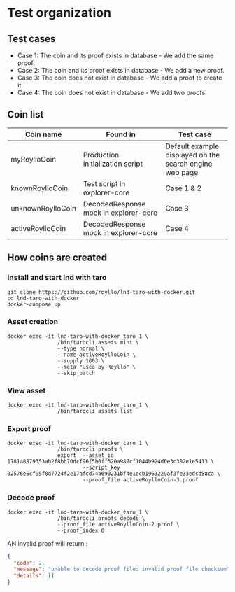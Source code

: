 # Test organization

## Test cases

- Case 1: The coin and its proof exists in database - We add the same proof.
- Case 2: The coin and its proof exists in database - We add a new proof.
- Case 3: The coin does not exist in database - We add a proof to create it.
- Case 4: The coin does not exist in database - We add two proofs.

## Coin list

| Coin name         | Found in                              | Test case                                               |
|-------------------|---------------------------------------|---------------------------------------------------------|
| myRoylloCoin      | Production initialization script      | Default example displayed on the search engine web page |
| knownRoylloCoin   | Test script in explorer-core          | Case 1 & 2                                              |
| unknownRoylloCoin | DecodedResponse mock in explorer-core | Case 3                                                  |
| activeRoylloCoin  | DecodedResponse mock in explorer-core | Case 4                                                  |

## How coins are created

### Install and start lnd with taro

```
git clone https://github.com/royllo/lnd-taro-with-docker.git
cd lnd-taro-with-docker
docker-compose up
```

### Asset creation

```
docker exec -it lnd-taro-with-docker_taro_1 \
                /bin/tarocli assets mint \
                --type normal \
                --name activeRoylloCoin \
                --supply 1003 \
                --meta "Used by Royllo" \
                --skip_batch
```

### View asset

```
docker exec -it lnd-taro-with-docker_taro_1 \
                /bin/tarocli assets list
```

### Export proof

```
docker exec -it lnd-taro-with-docker_taro_1 \
                /bin/tarocli proofs \
                export  --asset_id 1781a8879353ab2f8bb70dcf96f5b0ff620a987cf1044b924d6e3c382e1e5413 \
                        --script_key 02576e6cf95f0d7724f2e17afcd74a690231bf4e1ecb1963229af3fe33edcd58ca \
                        --proof_file activeRoylloCoin-3.proof
```

### Decode proof

```
docker exec -it lnd-taro-with-docker_taro_1 \
                /bin/tarocli proofs decode \
                --proof_file activeRoylloCoin-2.proof \
                --proof_index 0
```

AN invalid proof will return :

```json
{
  "code": 2,
  "message": "unable to decode proof file: invalid proof file checksum",
  "details": []
}
```